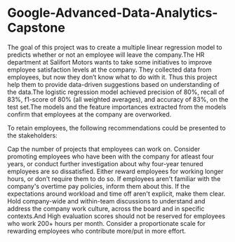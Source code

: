 # Google-Advanced-Data-Analytics-Capstone

The goal of this project was to create a multiple linear regression model to predicts whether or not an employee will leave the company.The HR department at Salifort Motors wants to take some initiatives to improve employee satisfaction levels at the company. They collected data from employees, but now they don’t know what to do with it. Thus this project help them to provide data-driven suggestions based on understanding of the data.The logistic regression model achieved precision of 80%, recall of 83%, f1-score of 80% (all weighted averages), and accuracy of 83%, on the test set.The models and the feature importances extracted from the models confirm that employees at the company are overworked.

To retain employees, the following recommendations could be presented to the stakeholders:

Cap the number of projects that employees can work on.
Consider promoting employees who have been with the company for atleast four years, or conduct further    investigation about why four-year tenured employees are so dissatisfied.
Either reward employees for working longer hours, or don't require them to do so.
If employees aren't familiar with the company's overtime pay policies, inform them about this. If the expectations around workload and time off aren't explicit, make them clear.
Hold company-wide and within-team discussions to understand and address the company work culture, across the board and in specific contexts.And
High evaluation scores should not be reserved for employees who work 200+ hours per month. Consider a proportionate scale for rewarding employees who contribute more/put in more effort.

